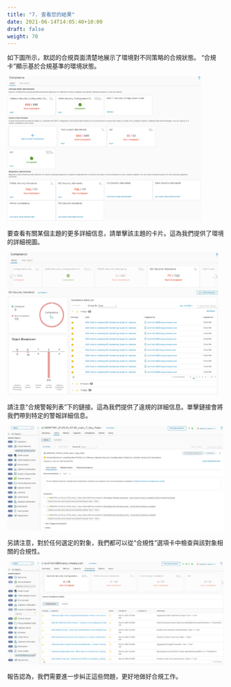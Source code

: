 ```yaml
---
title: "7. 查看您的結果"
date: 2021-06-14T14:05:40+10:00
draft: false
weight: 70
---
```


如下圖所示，默認的合規頁面清楚地展示了環境對不同策略的合規狀態。 “合規卡”顯示基於合規基準的環境狀態。

![合規儀表板](1.6.7-fig-1.png)

要查看有關某個主題的更多詳細信息，請單擊該主題的卡片。這為我們提供了環境的詳細視圖。

![警報詳情](1.6.7-fig-2.png)

請注意“合規警報列表”下的鏈接。這為我們提供了違規的詳細信息。單擊鏈接會將我們帶到特定的警報詳細信息。

![對象詳細信息](1.6.7-fig-3.png)

另請注意，對於任何選定的對象，我們都可以從“合規性”選項卡中檢查與該對象相關的合規性。

![合規詳情](1.6.7-fig-4.png)

報告認為，我們需要進一步糾正這些問題，更好地做好合規工作。